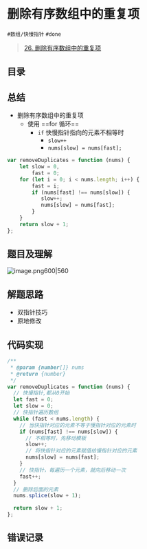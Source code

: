 
# 删除有序数组中的重复项

`#数组/快慢指针`  `#done` 

> [26. 删除有序数组中的重复项](https://leetcode.cn/problems/remove-duplicates-from-sorted-array/)


## 目录
<!-- toc -->
 ## 总结 

- 删除有序数组中的重复项
	- 使用 ==for 循环==
		- `if` 快慢指针指向的元素不相等时
			- `slow++`
			- `nums[slow] = nums[fast];`

```javascript
var removeDuplicates = function (nums) {
    let slow = 0,
        fast = 0;
    for (let i = 0; i < nums.length; i++) {
        fast = i;
        if (nums[fast] !== nums[slow]) {
           slow++;
           nums[slow] = nums[fast];
        }
    }
    return slow + 1;
};
```

## 题目及理解

![image.png600|560](https://832-1310531898.cos.ap-beijing.myqcloud.com/202407281631265.png?imageSlim)

## 解题思路

- 双指针技巧
- 原地修改

## 代码实现

```javascript
/**
 * @param {number[]} nums
 * @return {number}
 */
var removeDuplicates = function (nums) {
  // 快慢指针,都从0开始
  let fast = 0;
  let slow = 0;
  // 快指针遍历数组
  while (fast < nums.length) {
    // 当快指针对应的元素不等于慢指针对应的元素时
    if (nums[fast] !== nums[slow]) {
      // 不相等时，先移动模板
      slow++;
      // 将快指针对应的元素赋值给慢指针对应的元素
      nums[slow] = nums[fast];
    }
    // 快指针，每遍历一个元素，就向后移动一次
    fast++;
  }
  // 删除后面的元素
  nums.splice(slow + 1);

  return slow + 1;
};

```

## 错误记录
